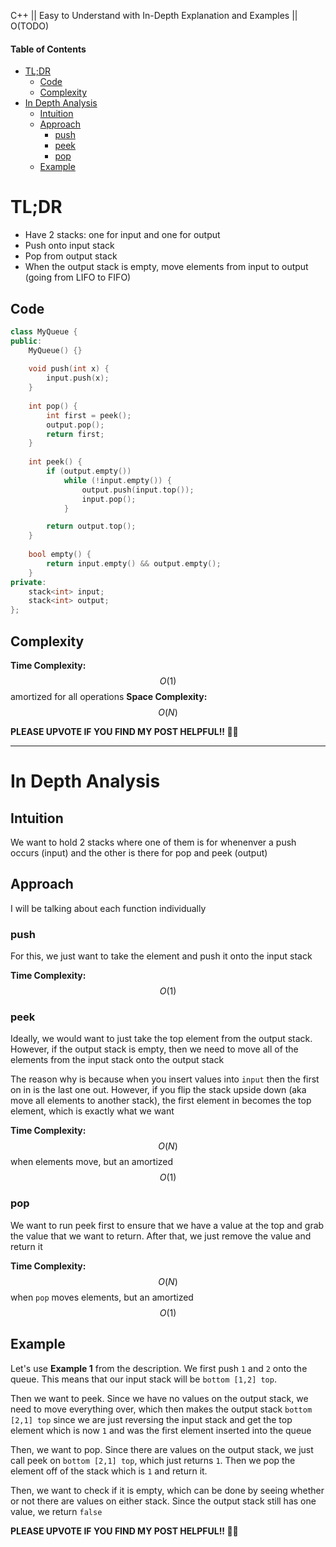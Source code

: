 C++ || Easy to Understand with In-Depth Explanation and Examples || O(TODO)

#### Table of Contents

- [TL;DR](#tldr)
  - [Code](#code)
  - [Complexity](#complexity)
- [In Depth Analysis](#in-depth-analysis)
  - [Intuition](#intuition)
  - [Approach](#approach)
    - [push](#push)
    - [peek](#peek)
    - [pop](#pop)
  - [Example](#example)

# TL;DR

* Have 2 stacks: one for input and one for output
* Push onto input stack
* Pop from output stack
* When the output stack is empty, move elements from input to output (going from LIFO to FIFO)

## Code

```c++
class MyQueue {
public:
    MyQueue() {}
    
    void push(int x) {
        input.push(x);
    }
    
    int pop() {
        int first = peek();
        output.pop();
        return first;
    }
    
    int peek() {
        if (output.empty())
            while (!input.empty()) {
                output.push(input.top());
                input.pop();
            }

        return output.top();
    }
    
    bool empty() {
        return input.empty() && output.empty();
    }
private:
    stack<int> input; 
    stack<int> output;
};
```

## Complexity

**Time Complexity:** $$O(1)$$ amortized for all operations
**Space Complexity:** $$O(N)$$

**PLEASE UPVOTE IF YOU FIND MY POST HELPFUL!! 🥺😁**

---

# In Depth Analysis

## Intuition

We want to hold 2 stacks where one of them is for whenenver a push occurs (input) and the other is there for pop and peek (output)

## Approach

I will be talking about each function individually

### push

For this, we just want to take the element and push it onto the input stack

**Time Complexity:** $$O(1)$$

### peek

Ideally, we would want to just take the top element from the output stack. However, if the output stack is empty, then we need to move all of the elements from the input stack onto the output stack

The reason why is because when you insert values into `input` then the first on in is the last one out. However, if you flip the stack upside down (aka move all elements to another stack), the first element in becomes the top element, which is exactly what we want

**Time Complexity:** $$O(N)$$ when elements move, but an amortized $$O(1)$$

### pop

We want to run peek first to ensure that we have a value at the top and grab the value that we want to return. After that, we just remove the value and return it

**Time Complexity:** $$O(N)$$ when `pop` moves elements, but an amortized $$O(1)$$

## Example

Let's use **Example 1** from the description. We first push `1` and `2` onto the queue. This means that our input stack will be `bottom [1,2] top`. 

Then we want to peek. Since we have no values on the output stack, we need to move everything over, which then makes the output stack `bottom [2,1] top` since we are just reversing the input stack and get the top element which is now `1` and was the first element inserted into the queue

Then, we want to pop. Since there are values on the output stack, we just call peek on `bottom [2,1] top`, which just returns `1`. Then we pop the element off of the stack which is `1` and return it.

Then, we want to check if it is empty, which can be done by seeing whether or not there are values on either stack. Since the output stack still has one value, we return `false`

**PLEASE UPVOTE IF YOU FIND MY POST HELPFUL!! 🥺😁**